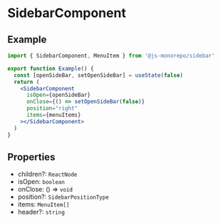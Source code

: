 # SidebarComponent

## Example

```jsx
import { SidebarComponent, MenuItem } from '@js-monorepo/sidebar'

export function Example() {
  const [openSideBar, setOpenSideBar] = useState(false)
  return (
    <SidebarComponent
      isOpen={openSideBar}
      onClose={() => setOpenSideBar(false)}
      position="right"
      items={menuItems}
    ></SidebarComponent>
  )
}
```

## Properties

- children?: `ReactNode`
- isOpen: `boolean`
- onClose: () => `void`
- position?: `SidebarPositionType`
- items: `MenuItem[]`
- header?: `string`
